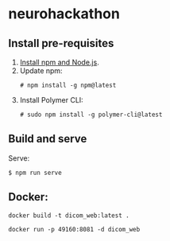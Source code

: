 # neurohackathon

## Install pre-requisites

1. [Install npm and Node.js](https://nodejs.org/).
2. Update npm:
    ```
    # npm install -g npm@latest
    ```
3. Install Polymer CLI:
    ```
    # sudo npm install -g polymer-cli@latest
    ```
    
## Build and serve

Serve:
```
$ npm run serve
```

## Docker:

```
docker build -t dicom_web:latest .

docker run -p 49160:8081 -d dicom_web

```
